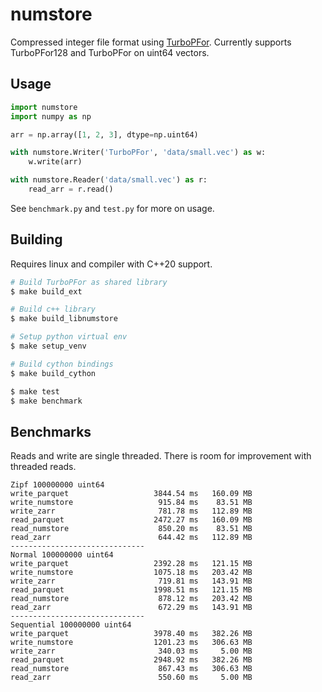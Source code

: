 # numstore

Compressed integer file format using [TurboPFor](https://github.com/powturbo/TurboPFor-Integer-Compression). Currently supports TurboPFor128 and TurboPFor on uint64 vectors.

## Usage

```python
import numstore
import numpy as np

arr = np.array([1, 2, 3], dtype=np.uint64)

with numstore.Writer('TurboPFor', 'data/small.vec') as w:
    w.write(arr)

with numstore.Reader('data/small.vec') as r:
    read_arr = r.read()
```

See `benchmark.py` and `test.py` for more on usage.

## Building

Requires linux and compiler with C++20 support.

```bash
# Build TurboPFor as shared library
$ make build_ext 

# Build c++ library
$ make build_libnumstore

# Setup python virtual env
$ make setup_venv

# Build cython bindings
$ make build_cython

$ make test
$ make benchmark
```

## Benchmarks

Reads and write are single threaded. There is room for improvement with threaded reads.

```
Zipf 100000000 uint64
write_parquet                   3844.54 ms   160.09 MB
write_numstore                   915.84 ms    83.51 MB
write_zarr                       781.78 ms   112.89 MB
read_parquet                    2472.27 ms   160.09 MB
read_numstore                    850.20 ms    83.51 MB
read_zarr                        644.42 ms   112.89 MB
------------------------------
Normal 100000000 uint64
write_parquet                   2392.28 ms   121.15 MB
write_numstore                  1075.18 ms   203.42 MB
write_zarr                       719.81 ms   143.91 MB
read_parquet                    1998.51 ms   121.15 MB
read_numstore                    878.12 ms   203.42 MB
read_zarr                        672.29 ms   143.91 MB
------------------------------
Sequential 100000000 uint64
write_parquet                   3978.40 ms   382.26 MB
write_numstore                  1201.23 ms   306.63 MB
write_zarr                       340.03 ms     5.00 MB
read_parquet                    2948.92 ms   382.26 MB
read_numstore                    867.43 ms   306.63 MB
read_zarr                        550.60 ms     5.00 MB
```




